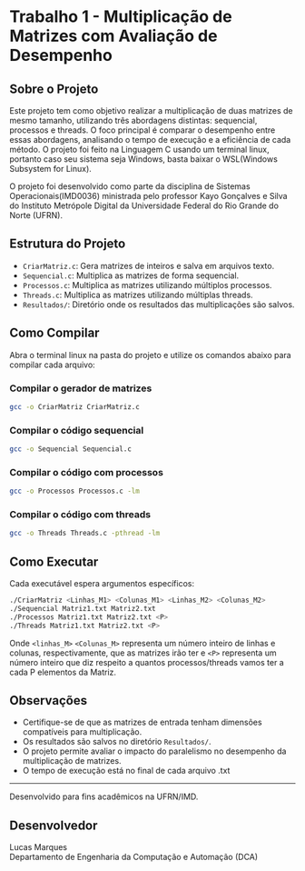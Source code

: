 # Trabalho 1 - Multiplicação de Matrizes com Avaliação de Desempenho

## Sobre o Projeto

Este projeto tem como objetivo realizar a multiplicação de duas matrizes de mesmo tamanho, utilizando três abordagens distintas: sequencial, processos e threads. O foco principal é comparar o desempenho entre essas abordagens, analisando o tempo de execução e a eficiência de cada método. O projeto foi feito na Linguagem C usando um terminal linux, portanto caso seu sistema seja Windows, basta baixar o WSL(Windows Subsystem for Linux). 

O projeto foi desenvolvido como parte da disciplina de Sistemas Operacionais(IMD0036) ministrada pelo professor Kayo Gonçalves e Silva do Instituto Metrópole Digital da Universidade Federal do Rio Grande do Norte (UFRN).

## Estrutura do Projeto

- `CriarMatriz.c`: Gera matrizes de inteiros e salva em arquivos texto.
- `Sequencial.c`: Multiplica as matrizes de forma sequencial.
- `Processos.c`: Multiplica as matrizes utilizando múltiplos processos.
- `Threads.c`: Multiplica as matrizes utilizando múltiplas threads.
- `Resultados/`: Diretório onde os resultados das multiplicações são salvos.

## Como Compilar

Abra o terminal linux na pasta do projeto e utilize os comandos abaixo para compilar cada arquivo:

### Compilar o gerador de matrizes
```bash
gcc -o CriarMatriz CriarMatriz.c
```

### Compilar o código sequencial
```bash
gcc -o Sequencial Sequencial.c
```

### Compilar o código com processos
```bash
gcc -o Processos Processos.c -lm
```

### Compilar o código com threads
```bash
gcc -o Threads Threads.c -pthread -lm
```

## Como Executar

Cada executável espera argumentos específicos:

```bash
./CriarMatriz <Linhas_M1> <Colunas_M1> <Linhas_M2> <Colunas_M2>
./Sequencial Matriz1.txt Matriz2.txt
./Processos Matriz1.txt Matriz2.txt <P>
./Threads Matriz1.txt Matriz2.txt <P>
```
Onde `<linhas_M>` `<Colunas_M>` representa um número inteiro de linhas e colunas, respectivamente, que as matrizes irão ter 
e `<P>` representa um número inteiro que diz respeito a quantos processos/threads vamos ter a cada P elementos da Matriz.

## Observações
- Certifique-se de que as matrizes de entrada tenham dimensões compatíveis para multiplicação.
- Os resultados são salvos no diretório `Resultados/`.
- O projeto permite avaliar o impacto do paralelismo no desempenho da multiplicação de matrizes.
- O tempo de execução está no final de cada arquivo .txt

---

Desenvolvido para fins acadêmicos na UFRN/IMD.

## Desenvolvedor

Lucas Marques  
Departamento de Engenharia da Computação e Automação (DCA)  
